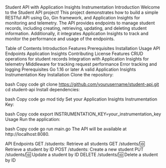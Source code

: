 Student API with Application Insights Instrumentation
Introduction
Welcome to the Student API project! This project demonstrates how to build a simple RESTful API using Go, Gin framework, and Application Insights for monitoring and telemetry. The API provides endpoints to manage student records, including creating, retrieving, updating, and deleting student information. Additionally, it integrates Application Insights to track and monitor the performance and usage of the endpoints.

Table of Contents
Introduction
Features
Prerequisites
Installation
Usage
API Endpoints
Application Insights
Contributing
License
Features
CRUD operations for student records
Integration with Application Insights for telemetry
Middleware for tracking request performance
Error tracking and logging
Prerequisites
Go 1.16 or later
A valid Application Insights Instrumentation Key
Installation
Clone the repository:

bash
Copy code
git clone https://github.com/yourusername/student-api.git
cd student-api
Install dependencies:

bash
Copy code
go mod tidy
Set your Application Insights Instrumentation Key:

bash
Copy code
export INSTRUMENTATION_KEY=your_instrumentation_key
Usage
Run the application:

bash
Copy code
go run main.go
The API will be available at http://localhost:8080.

API Endpoints
GET /students: Retrieve all students
GET /students/:id: Retrieve a student by ID
POST /students: Create a new student
PUT /students/:id: Update a student by ID
DELETE /students/:id: Delete a student by ID
